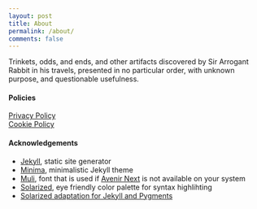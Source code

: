 ```yaml
---
layout: post
title: About
permalink: /about/
comments: false
---
```


Trinkets, odds[,](https://en.wikipedia.org/wiki/Serial_comma) and ends, and other artifacts discovered by Sir Arrogant Rabbit in his travels, presented in no particular order, with unknown purpose[,](https://en.wikipedia.org/wiki/Serial_comma) and questionable usefulness.

#### Policies

<a href="/privacy">Privacy Policy</a><br>
<a href="/cookies">Cookie Policy</a><br>


#### Acknowledgements

- [Jekyll](https://jekyllrb.com), static site generator
- [Minima](https://github.com/jekyll/minima), minimalistic Jekyll theme
- [Muli](https://fonts.google.com/specimen/Muli), font that is used if [Avenir Next](https://www.linotype.com/2090/avenir-next.html) is not available on your system 
- [Solarized](http://ethanschoonover.com/solarized), eye friendly color palette for syntax highlihting
- [Solarized adaptation for Jekyll and Pygments](https://gist.github.com/nicolashery/5765395)
